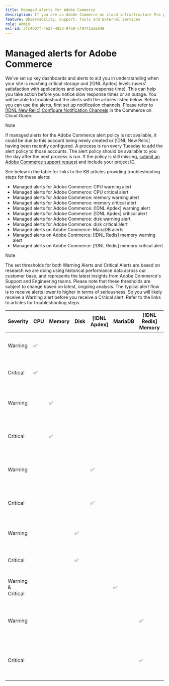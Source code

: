 ```yaml
---
title: Managed alerts for Adobe Commerce
description: If you are an Adobe Commerce on cloud infrastructure Pro plan architecture customer, you can use managed alerts to understand the health of your site. If you are an Adobe Commerce on cloud infrastructure Starter plan architecture customer, you will only receive alerts for the [!DNL Apdex] and error rate conditions.
feature: Observability, Support, Tools and External Services
role: Admin
exl-id: 3fc4b07f-4e27-4833-97a9-cf9741ae5648
---
```

# Managed alerts for Adobe Commerce


We've set up key dashboards and alerts to aid you in understanding when your site is reaching critical storage and [!DNL Apdex] levels (users' satisfaction with applications and services response time). This can help you take action before you notice slow response times or an outage. You will be able to troubleshoot the alerts with the articles listed below. Before you can use the alerts, first set up notification channels. Please refer to [[!DNL New Relic] Configure Notification Channels](https://experienceleague.adobe.com/en/docs/commerce-on-cloud/user-guide/monitor/new-relic/new-relic-service) in the Commerce on Cloud Guide.

>[!NOTE]
>
>If managed alerts for the Adobe Commerce alert policy is not available, it could be due to this account being newly created or [!DNL New Relic] having been recently configured. A process is run every Tuesday to add the alert policy to those accounts. The alert policy should be available to you the day after the next process is run. If the policy is still missing, [submit an Adobe Commerce support request](https://experienceleague.adobe.com/en/docs/commerce-knowledge-base/kb/help-center-guide/magento-help-center-user-guide#support-case) and include your project ID.

See below in the table for links to the KB articles providing troubleshooting steps for these alerts:

* Managed alerts for Adobe Commerce: CPU warning alert
* Managed alerts for Adobe Commerce: CPU critical alert
* Managed alerts for Adobe Commerce: memory warning alert
* Managed alerts for Adobe Commerce: memory critical alert
* Managed alerts for Adobe Commerce: [!DNL Apdex] warning alert
* Managed alerts for Adobe Commerce: [!DNL Apdex] critical alert
* Managed alerts for Adobe Commerce: disk warning alert
* Managed alerts for Adobe Commerce: disk critical alert
* Managed alerts on Adobe Commerce: MariaDB alerts
* Managed alerts on Adobe Commerce: [!DNL Redis] memory warning alert
* Managed alerts on Adobe Commerce: [!DNL Redis] memory critical alert

>[!NOTE]
>
>The set thresholds for both Warning Alerts and Critical Alerts are based on research we are doing using historical performance data across our customer base, and represents the latest insights from Adobe Commerce's Support and Engineering teams. Please note that these thresholds are subject to change based on latest, ongoing analysis. The typical alert flow is to receive alerts lower to higher in terms of seriousness. So you will likely receive a Warning alert before you receive a Critical alert. Refer to the links to articles for troubleshooting steps.

| Severity | CPU | Memory | Disk | [!DNL Apdex] | MariaDB | [!DNL Redis] Memory | Troubleshooting Article |
|----------|-----|--------|------|-------|---------|--------------|-------------------------|
| Warning  | ✅  |        |      |       |         |              | [Managed alerts for Adobe Commerce: CPU warning alert](managed-alerts-for-magento-commerce-cpu-warning-alert.md)|
| Critical | ✅  |        |      |       |         |              | [Managed alerts for Adobe Commerce: CPU critical alert](managed-alerts-on-magento-commerce-cpu-critical-alert.md)|
| Warning  |     | ✅     |      |       |         |              | [Managed alerts for Adobe Commerce: memory warning alert](managed-alerts-for-magento-commerce-memory-warning-alert.md)|
| Critical |     | ✅     |      |       |         |              | [Managed alerts for Adobe Commerce: memory critical alert](managed-alerts-on-magento-commerce-memory-critical-alert.md)|
| Warning  |     |        |      | ✅    |         |              | [Managed alerts for Adobe Commerce: [!DNL Apdex] warning alert](managed-alerts-for-magento-commerce-apdex-warning-alert.md)|
| Critical |     |        |      | ✅    |         |              | [Managed alerts for Adobe Commerce: [!DNL Apdex] critical alert](managed-alerts-for-magento-commerce-apdex-critical-alert.md)|
| Warning  |     |        | ✅   |       |         |              | [Managed alerts for Adobe Commerce: disk warning alert](managed-alerts-for-magento-commerce-disk-warning-alert.md)|
| Critical |     |        | ✅   |       |         |              | [Managed alerts for Adobe Commerce: disk critical alert](managed-alerts-for-magento-commerce-disk-critical-alert.md)|
| Warning & Critical |     |        |      |       | ✅       |              | [Managed alerts on Adobe Commerce: MariaDB alerts](managed-alerts-on-magento-commerce-mariadb-alerts.md)|
| Warning  |     |        |      |       |         | ✅          | [Managed alerts on Adobe Commerce: [!DNL Redis] memory warning alert](managed-alerts-on-magento-commerce-redis-memory-warning-alert.md)|
| Critical |     |        |      |       |         | ✅          | [Managed alerts on Adobe Commerce: [!DNL Redis] memory critical alert](managed-alerts-on-magento-commerce-redis-memory-critical-alert.md)|
